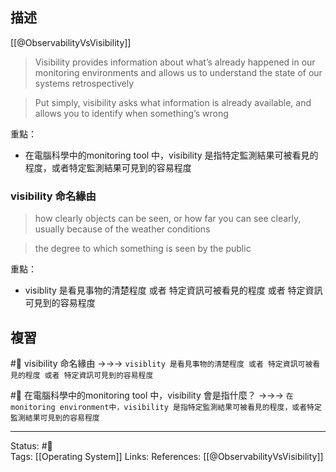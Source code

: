 ## 描述


[[@ObservabilityVsVisibility]]
> Visibility provides information about what’s already happened in our monitoring environments and allows us to understand the state of our systems retrospectively

> Put simply, visibility asks what information is already available, and allows you to identify when something’s wrong


重點：
- 在電腦科學中的monitoring tool 中，visibility 是指特定監測結果可被看見的程度，或者特定監測結果可見到的容易程度


### visibility 命名緣由

> how clearly objects can be seen, or how far you can see clearly, usually because of the weather conditions

> the degree to which something is seen by the public

重點：
- visiblity 是看見事物的清楚程度 或者 特定資訊可被看見的程度 或者 特定資訊可見到的容易程度


## 複習

#🧠 visibility 命名緣由 ->->-> `visiblity 是看見事物的清楚程度 或者 特定資訊可被看見的程度 或者 特定資訊可見到的容易程度`
<!--SR:!2022-12-30,3,250-->

#🧠 在電腦科學中的monitoring tool 中，visibility 會是指什麼？ ->->-> `在monitoring environment中，visibility 是指特定監測結果可被看見的程度，或者特定監測結果可見到的容易程度`
<!--SR:!2022-12-30,3,250-->



---
Status: #🌱  
Tags:
[[Operating System]]
Links:
References:
[[@ObservabilityVsVisibility]]